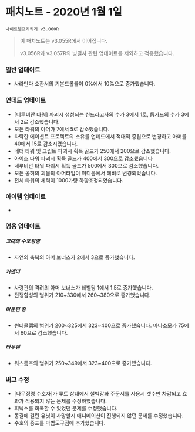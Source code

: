 # 패치노트 - 2020년 1월 1일

```
나이트엘프지키기 v3.060R
```

> 이 패치노트는 v3.055R에서 이어집니다.
>
> v3.056R과 v3.057R의 빙결사 관련 업데이트를 제외하고 적용했습니다.

### 일반 업데이트

- 사라만다 소환서의 기본드롭률이 0%에서 10%으로 증가했습니다.

### 언데드 업데이트

- [네루비안 타워] 파괴시 생성되는 신드라고사의 수가 3에서 1로, 둠가드의 수가 3에서 2로 감소했습니다. 
- 모든 타워의 아머가 7에서 5로 감소했습니다.
- 타락한 에이션트 프로텍트의 소유를 언데드에서 적대적 중립으로 변경하고 아머를 40에서 15로 감소시켰습니다.
- 네더 타워 및 크립트 파괴시 획득 골드가 250에서 200으로 감소했습니다.
- 아이스 타워 파괴시 획득 골드가 400에서 300으로 감소했습니다
- 네루비안 타워 파괴시 획득 골드가 500에서 300으로 감소했습니다.
- 모든 공허의 괴물의 아머타입이 미디움에서 헤비로 변경되었습니다.
- 전체 타워의 체력이 1000가량 하향조정되었습니다.

### 아이템 업데이트

- 

### 영웅 업데이트
##### 고대의 수호정령

- 자연의 축복의 아머 보너스가 2에서 3으로 증가했습니다.

##### 커맨더

- 사령관의 격려의 아머 보너스가 레벨당 1에서 1.5로 증가했습니다.
- 전쟁함성의 범위가 210~330에서 260~380으로 증가했습니다.

##### 마운틴 킹

- 썬더클랩의 범위가 200~325에서 323~400으로 증가했습니다. 마나소모가 75에서 60으로 감소했습니다.

##### 타우렌

- 워스톰프의 범위가 250~349에서 323~400으로 증가했습니다.

### 버그 수정

- [나무정령 수호자]가 루트 상태에서 철벽강화 주문서를 사용시 갯수만 차감되고 효과가 적용되지 않는 문제를 수정하였습니다.
- 피닉스를 회복할 수 있었던 문제를 수정했습니다.
- 동결에 걸린 유닛이 사망할시 애니메이션이 진행되지 않던 문제를 수정했습니다.
- 수호의 증표를 마법도구점에 추가했습니다.
